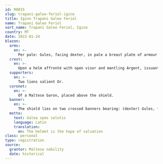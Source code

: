 ```yaml
---
id: R0015
slug: trapani-galeo-feriol-igino
title: Igino Trapani Galeo Feriol
name: Trapani Galeo Feriol
sort_name: Trapani Galeo Feriol, Igino
country: MT
date: 2022-01-24
blazon:
  arms:
    en: >-
      Per pale: Gules, facing dexter, in pale a breast plate of armour topped by a plumed helmet all Or, and on a chief Azure, three mullets of the Second (GALEA); and of the First, in pale with hilt in base, a sword of the Second (FERIOL).
  crest:
    en: >-
      Upon a helm affronté with open visor and mantling Argent, issuant from a baronial crest coronet, is set a breast plate of armour affronté topped by a plumed helmet, all Or.
  supporters:
    en: >-
      Two lions salient Or.
  coronet:
    en: >-
      Of a Maltese baron, placed above the shield.
  banner:
    en: >-
      The shield lies on two crossed banners bearing: (dexter) Gules, facing dexter, a breast plate of armour topped by a plumed helmet all Or (GALEA); and (sinister) Gules, in pale a sword with hilt in base Or (FERIOL).
  motto:
    text: Galea spes salutis
    language: Latin
    translation:
      en: The helmet is the hope of salvation
class: personal
type: registration
source:
  grantor: Maltese nobility
  date: historical
---
```

